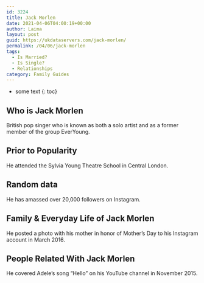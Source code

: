 ```yaml
---
id: 3224
title: Jack Morlen
date: 2021-04-06T04:00:19+00:00
author: Laima
layout: post
guid: https://ukdataservers.com/jack-morlen/
permalink: /04/06/jack-morlen
tags:
  - Is Married?
  - Is Single?
  - Relationships
category: Family Guides
---
```


* some text
{: toc}


## Who is Jack Morlen
                  
                  
                  
British pop singer who is known as both a solo artist and as a former member of the group EverYoung.
                  
              
            
              
            
                
                
                
## Prior to Popularity
                  
                  
                  
He attended the Sylvia Young Theatre School in Central London.
                  
              
            
              
            
                
                
                
## Random data
                  
                  
                  
He has amassed over 20,000 followers on Instagram.
                  
              
            
              
            
                
                
                
## Family & Everyday Life of Jack Morlen
                  
                  
                  
He posted a photo with his mother in honor of Mother&#8217;s Day to his Instagram account in March 2016.
                  
              
            
              
            
                
                
                
## People Related With Jack Morlen
                  
                  
                  
He covered Adele&#8217;s song &#8220;Hello&#8221; on his YouTube channel in November 2015.
                  
              
            
              
            
                
              
            
              
              
            
            
              
            
          
          
          